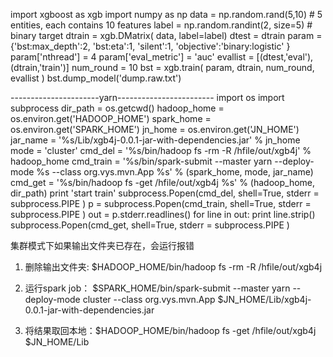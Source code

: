 import xgboost as xgb
import numpy as np
data = np.random.rand(5,10) # 5 entities, each contains 10 features
label = np.random.randint(2, size=5) # binary target
dtrain = xgb.DMatrix( data, label=label)
dtest = dtrain
param = {'bst:max_depth':2, 'bst:eta':1, 'silent':1, 'objective':'binary:logistic' }
param['nthread'] = 4
param['eval_metric'] = 'auc' 
evallist  = [(dtest,'eval'), (dtrain,'train')]
num_round = 10
bst = xgb.train( param, dtrain, num_round, evallist )
bst.dump_model('dump.raw.txt')

----------------------yarn------------------------
import os
import subprocess
dir_path = os.getcwd()
hadoop_home = os.environ.get('HADOOP_HOME')
spark_home = os.environ.get('SPARK_HOME')
jn_home = os.environ.get('JN_HOME')
jar_name = '%s/Lib/xgb4j-0.0.1-jar-with-dependencies.jar' % jn_home
mode = 'cluster'
cmd_del = '%s/bin/hadoop fs -rm -R /hfile/out/xgb4j' % hadoop_home
cmd_train = '%s/bin/spark-submit --master yarn --deploy-mode %s --class org.vys.mvn.App %s' % (spark_home, mode, jar_name)
cmd_get = '%s/bin/hadoop fs -get /hfile/out/xgb4j %s' % (hadoop_home, dir_path)
print 'start train'
subprocess.Popen(cmd_del, shell=True, stderr = subprocess.PIPE )
p = subprocess.Popen(cmd_train, shell=True, stderr = subprocess.PIPE )
out = p.stderr.readlines()
for line in out:
    print line.strip()
subprocess.Popen(cmd_get, shell=True, stderr = subprocess.PIPE )




集群模式下如果输出文件夹已存在，会运行报错

1. 删除输出文件夹: $HADOOP_HOME/bin/hadoop fs -rm -R /hfile/out/xgb4j

2. 运行spark job： $SPARK_HOME/bin/spark-submit --master yarn --deploy-mode cluster --class org.vys.mvn.App $JN_HOME/Lib/xgb4j-0.0.1-jar-with-dependencies.jar

3. 将结果取回本地：$HADOOP_HOME/bin/hadoop fs -get /hfile/out/xgb4j $JN_HOME/Lib